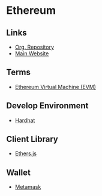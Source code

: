 # Ethereum

<!--
Avalanche
Solana
Fantom
Near
-->

## Links

- [Org. Repository](https://github.com/ethereum)
- [Main Website](https://ethereum.org)

## Terms

- [Ethereum Virtual Machine (EVM)](https://ethereum.org/en/developers/docs/evm/)

## Develop Environment

- [Hardhat](/hardhat.md)

## Client Library

- [Ethers.js](/ethers.js.md)

## Wallet

- [Metamask](/metamask.md)
